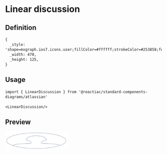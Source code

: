# Linear discussion

## Definition

```
{
  _style: 'shape=mxgraph.ios7.icons.user;fillColor=#ffffff;strokeColor=#253858;fontSize=12;align=left;fontColor=#000000;labelPosition=right;html=1;verticalAlign=top;spacingTop=-10;spacingLeft=5',
  _width: 470,
  _height: 125,
}
```

## Usage

```
import { LinearDiscussion } from '@reactiac/standard-components-diagrams/atlassian'

<LinearDiscussion/>
```

## Preview

<img src="./linear-discussion.png" width="200"/>
